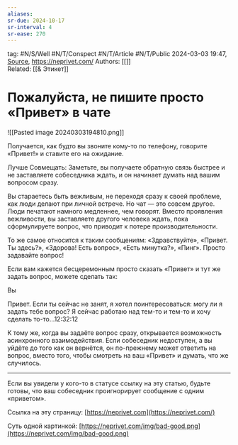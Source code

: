 ```yaml
---
aliases:
sr-due: 2024-10-17
sr-interval: 4
sr-ease: 270
---
```

tag: #N/S/Well  #N/T/Conspect #N/T/Article  #N/T/Public 
2024-03-03 19:47, [Source](https://neprivet.com/),  https://neprivet.com/
Authors: [[]]   
Related: [[& Этикет]] 

# Пожалуйста, не пишите просто «Привет» в чате
![[Pasted image 20240303194810.png]]

Получается, как будто вы звоните кому-то по телефону, говорите «Привет!» и ставите его на ожидание.

Лучше Совмещать:
Заметьте, вы получаете обратную связь быстрее и не заставляете собеседника ждать, и он начинает думать над вашим вопросом сразу.

Вы стараетесь быть вежливым, не переходя сразу к своей проблеме, как люди делают при личной встрече. Но чат — это совсем другое. Люди печатают намного медленнее, чем говорят. Вместо проявления вежливости, вы заставляете другого человека ждать, пока сформулируете вопрос, что приводит к потере производительности.

То же самое относится к таким сообщениям: «Здравствуйте», «Привет. Ты здесь?», «Здорова! Есть вопрос», «Есть минутка?», «Пинг». Просто задавайте вопрос!

Если вам кажется бесцеремонным просто сказать «Привет» и тут же задать вопрос, можете сделать так:

Вы

Привет. Если ты сейчас не занят, я хотел поинтересоваться: могу ли я задать тебе вопрос? Я сейчас работаю над тем-то и тем-то и хочу сделать то-то…12:32:12

К тому же, когда вы задаёте вопрос сразу, открывается возможность асинхронного взаимодействия. Если собеседник недоступен, а вы уйдёте до того как он вернётся, он по-прежнему может ответить на вопрос, вместо того, чтобы смотреть на ваш «Привет» и думать, что же случилось.

---

Если вы увидели у кого-то в статусе ссылку на эту статью, будьте готовы, что ваш собеседник проигнорирует сообщение с одним «приветом».

Ссылка на эту страницу: [https://neprivet.com](https://neprivet.com/)

Суть одной картинкой: [https://neprivet.com/img/bad-good.png](https://neprivet.com/img/bad-good.png)
